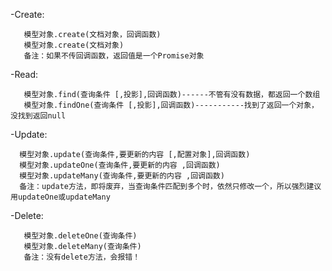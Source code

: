  -Create:

	   模型对象.create(文档对象，回调函数)
	   模型对象.create(文档对象) 
	   备注：如果不传回调函数，返回值是一个Promise对象
 -Read:

	   模型对象.find(查询条件 [,投影],回调函数)------不管有没有数据，都返回一个数组
	   模型对象.findOne(查询条件 [,投影],回调函数)-----------找到了返回一个对象，没找到返回null
 -Update:

      模型对象.update(查询条件,要更新的内容 [,配置对象],回调函数)
	  模型对象.updateOne(查询条件,要更新的内容 ,回调函数)
	  模型对象.updateMany(查询条件,要更新的内容 ,回调函数)
	  备注：update方法，即将废弃，当查询条件匹配到多个时，依然只修改一个，所以强烈建议用updateOne或updateMany
 -Delete:

	   模型对象.deleteOne(查询条件)
	   模型对象.deleteMany(查询条件)
	   备注：没有delete方法，会报错！
